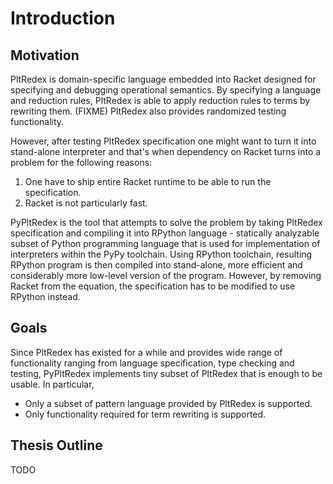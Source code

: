 # Introduction

## Motivation

PltRedex is domain-specific language embedded into Racket designed for specifying and debugging operational semantics. By specifying a language and reduction rules, PltRedex is able to apply reduction rules to terms by rewriting them. (FIXME) PltRedex also provides randomized testing functionality.

However, after testing PltRedex specification one might want to turn it into stand-alone interpreter and that's when dependency on Racket turns into a problem for the following reasons:

1. One have to ship entire Racket runtime to be able to run the specification.
2. Racket is not particularly fast. 

PyPltRedex is the tool that attempts to solve the problem by taking PltRedex specification and compiling it into RPython language - statically analyzable subset of Python programming language that is used for implementation of interpreters within the PyPy toolchain. Using RPython toolchain, resulting RPython program is then compiled into stand-alone, more efficient and considerably more low-level version of the program. However, by removing Racket from the equation, the specification has to be modified to use RPython instead.

## Goals 

Since PltRedex has existed for a while and provides wide range of functionality ranging from language specification, type checking and testing, PyPltRedex implements tiny subset of PltRedex that is enough to be usable. In particular,

* Only a subset of pattern language provided by PltRedex is supported.
* Only functionality required for term rewriting is supported.

## Thesis Outline
TODO

